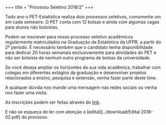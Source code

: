 +++
title = "Processo Seletivo 2018/2"
+++  
  
  Todo ano o PET-Estatística realiza dois processos seletivos, comumente 
  um em cada semestre. O PET conta com 12 bolsas e ainda com algumas vagas 
  para alunos não bolsistas. 
  
  Podem se inscrever para nosso processo seletivo acadêmicos regularmente 
  matriculados na Graduação de Estatística da UFPR, a partir do 2º período. 
  É necessário também que o candidato tenha disponibilidade para dedicar 
  20 horas semanais exclusivamente para atividades do PET e não ser bolsista 
  de nenhum outro programa de bolsas da universidade.
  
  Se você deseja ampliar os horizontes da sua vida acadêmica, trabalhar 
  com colegas em diferentes estágios da graduação e desenvolver projetos 
  relacionados a ensino, pesquisa e extensão, venha fazer parte deste time. 
  
  A qualquer dúvida nos mande uma mensagem nas redes sociais ou venha nos 
  fazer uma visita.
  
  As inscrições podem ser feitas através do [link](https://form.jotformz.com/82126752847665).
  
  E não se esqueça de ler com atenção o [edital](../download/Edital 2018-02.pdf) do processo.
